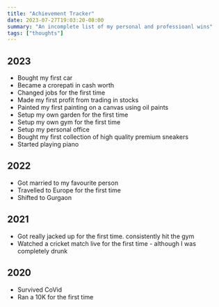```yaml
---
title: "Achievement Tracker"
date: 2023-07-27T19:03:20-08:00
summary: "An incomplete list of my personal and professioanl wins"
tags: ["thoughts"]
---
```



## 2023

* Bought my first car
* Became a crorepati in cash worth
* Changed jobs for the first time
* Made my first profit from trading in stocks
* Painted my first painting on a canvas using oil paints
* Setup my own garden for the first time
* Setup my own gym for the first time
* Setup my personal office
* Bought my first collection of high quality premium sneakers
* Started playing piano


## 2022

* Got married to my favourite person
* Travelled to Europe for the first time
* Shifted to Gurgaon


## 2021

* Got really jacked up for the first time. consistently hit the gym
* Watched a cricket match live for the first time - although I was completely drunk


## 2020

* Survived CoVid
* Ran a 10K for the first time



